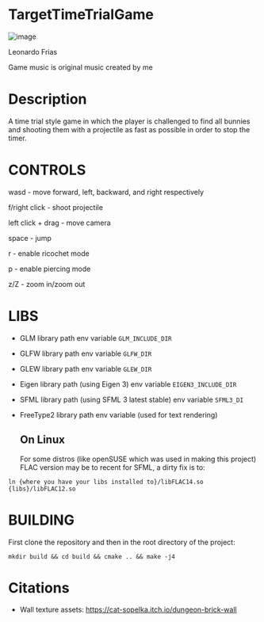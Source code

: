# TargetTimeTrialGame
![image](https://github.com/user-attachments/assets/2216b969-b378-4cc6-83c3-43be584b9481)

Leonardo Frias

Game music is original music created by me

# Description

A time trial style game in which the player is challenged to find all bunnies and shooting them with a projectile as fast as possible in order to stop the timer.

# CONTROLS

wasd - move forward, left, backward, and right respectively

f/right click - shoot projectile

left click + drag - move camera

space - jump

r - enable ricochet mode

p - enable piercing mode

z/Z - zoom in/zoom out


# LIBS

- GLM library path env variable ```GLM_INCLUDE_DIR```

- GLFW library path env variable ```GLFW_DIR```

- GLEW library path env variable ```GLEW_DIR```

- Eigen library path (using Eigen 3) env variable ```EIGEN3_INCLUDE_DIR```

- SFML library path (using SFML 3 latest stable) env variable ```SFML3_DI```

- FreeType2 library path env variable (used for text rendering)

  ## On Linux

  For some distros (like openSUSE which was used in making this project) FLAC version may be to recent for SFML, a dirty fix is to:
```
ln {where you have your libs installed to}/libFLAC14.so {libs}/libFLAC12.so
```

# BUILDING

First clone the repository and then in the root directory of the project:
```
mkdir build && cd build && cmake .. && make -j4
```

# Citations

- Wall texture assets: https://cat-sopelka.itch.io/dungeon-brick-wall
